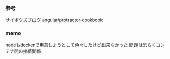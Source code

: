 
### 参考
[サイボウズブログ](http://blog.cybozu.io/entry/8113)
[angular/protractor-cookbook](https://github.com/angular/protractor-cookbook/tree/master/protractor-docker)


### memo
nodeもdockerで用意しようとして色々したけど出来なかった
問題は恐らくコンテナ間の接続関係

